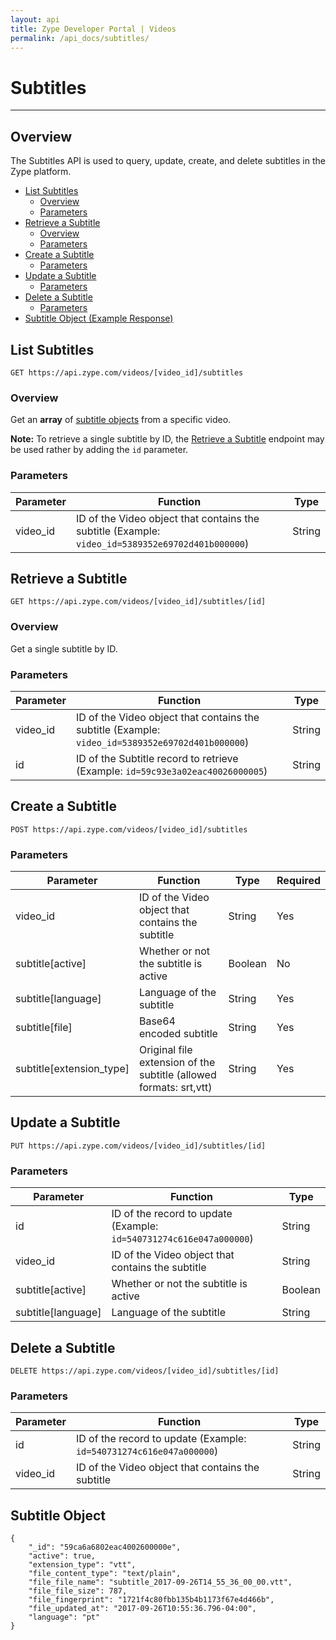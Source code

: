 ```yaml
---
layout: api
title: Zype Developer Portal | Videos
permalink: /api_docs/subtitles/
---
```


# Subtitles
---

## Overview
The Subtitles API is used to query, update, create, and delete subtitles in the Zype platform.

* [List Subtitles](#list-subtitles)
  * [Overview](#overview-1)
  * [Parameters](#parameters)
* [Retrieve a Subtitle](#retrieve-a-subtitle)
  * [Overview](#overview-2)
  * [Parameters](#parameters-1)
* [Create a Subtitle](#create-a-subtitle)
  * [Parameters](#parameters-2)
* [Update a Subtitle](#update-a-subtitle)
  * [Parameters](#parameters-3)
* [Delete a Subtitle](#delete-a-subtitle)
  * [Parameters](#parameters-4)
* [Subtitle Object (Example Response)](#subtitle-object)

## List Subtitles
```
GET https://api.zype.com/videos/[video_id]/subtitles
```

### Overview
Get an **array** of [subtitle objects](#subtitle-object) from a specific video.

**Note:** To retrieve a single subtitle by ID, the [Retrieve a Subtitle](#retrieve-a-subtitle) endpoint may be used rather by adding the `id` parameter.

### Parameters

Parameter | Function | Type
--------- | -------- | ----
video_id  | ID of the Video object that contains the subtitle (Example: `video_id=5389352e69702d401b000000`) | String 

## Retrieve a Subtitle
```
GET https://api.zype.com/videos/[video_id]/subtitles/[id]
```

### Overview
Get a single subtitle by ID.

### Parameters

Parameter | Function | Type
--------- | -------- | ----
video_id  | ID of the Video object that contains the subtitle (Example: `video_id=5389352e69702d401b000000`) | String 
id        | ID of the Subtitle record to retrieve (Example: `id=59c93e3a02eac40026000005`) | String

## Create a Subtitle
```
POST https://api.zype.com/videos/[video_id]/subtitles
```

### Parameters

Parameter | Function | Type | Required
--------- | -------- | ---- | --------
video_id | ID of the Video object that contains the subtitle | String | Yes
subtitle[active] | Whether or not the subtitle is active | Boolean | No
subtitle[language] | Language of the subtitle | String | Yes
subtitle[file] | Base64 encoded subtitle | String | Yes
subtitle[extension_type] | Original file extension of the subtitle (allowed formats: srt,vtt) | String | Yes

## Update a Subtitle
```
PUT https://api.zype.com/videos/[video_id]/subtitles/[id]
```

### Parameters

Parameter | Function | Type
--------- | -------- | ----
id | ID of the record to update (Example: `id=540731274c616e047a000000`) | String
video_id | ID of the Video object that contains the subtitle | String
subtitle[active] | Whether or not the subtitle is active | Boolean
subtitle[language] | Language of the subtitle | String

## Delete a Subtitle
```
DELETE https://api.zype.com/videos/[video_id]/subtitles/[id]
```

### Parameters

Parameter | Function | Type
--------- | -------- | ----
id | ID of the record to update (Example: `id=540731274c616e047a000000`) | String
video_id | ID of the Video object that contains the subtitle | String

## Subtitle Object

```
{
    "_id": "59ca6a6802eac4002600000e",
    "active": true,
    "extension_type": "vtt",
    "file_content_type": "text/plain",
    "file_file_name": "subtitle_2017-09-26T14_55_36_00_00.vtt",
    "file_file_size": 787,
    "file_fingerprint": "1721f4c80fbb135b4b1173f67e4d466b",
    "file_updated_at": "2017-09-26T10:55:36.796-04:00",
    "language": "pt"
}
```
